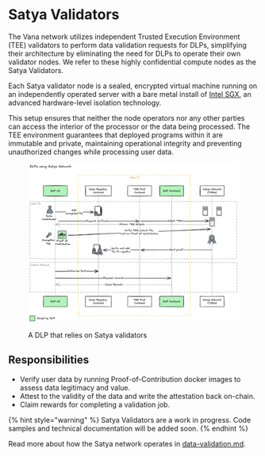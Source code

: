 # Satya Validators

The Vana network utilizes independent Trusted Execution Environment (TEE) validators to perform data validation requests for DLPs, simplifying their architecture by eliminating the need for DLPs to operate their own validator nodes. We refer to these highly confidential compute nodes as the Satya Validators.

Each Satya validator node is a sealed, encrypted virtual machine running on an independently operated server with a bare metal install of [Intel SGX](https://www.intel.com/content/www/us/en/products/docs/accelerator-engines/software-guard-extensions.html), an advanced hardware-level isolation technology.&#x20;

This setup ensures that neither the node operators nor any other parties can access the interior of the processor or the data being processed. The TEE environment guarantees that deployed programs within it are immutable and private, maintaining operational integrity and preventing unauthorized changes while processing user data.

<figure><img src="../../.gitbook/assets/image (24).png" alt=""><figcaption><p>A DLP that relies on Satya validators</p></figcaption></figure>

## **Responsibilities**

* Verify user data by running Proof-of-Contribution docker images to assess data legitimacy and value.
* Attest to the validity of the data and write the attestation back on-chain.
* Claim rewards for completing a validation job.

{% hint style="warning" %}
Satya Validators are a work in progress. Code samples and technical documentation will be added soon.
{% endhint %}

Read more about how the Satya network operates in [data-validation.md](../data-ingress/data-validation.md "mention").
